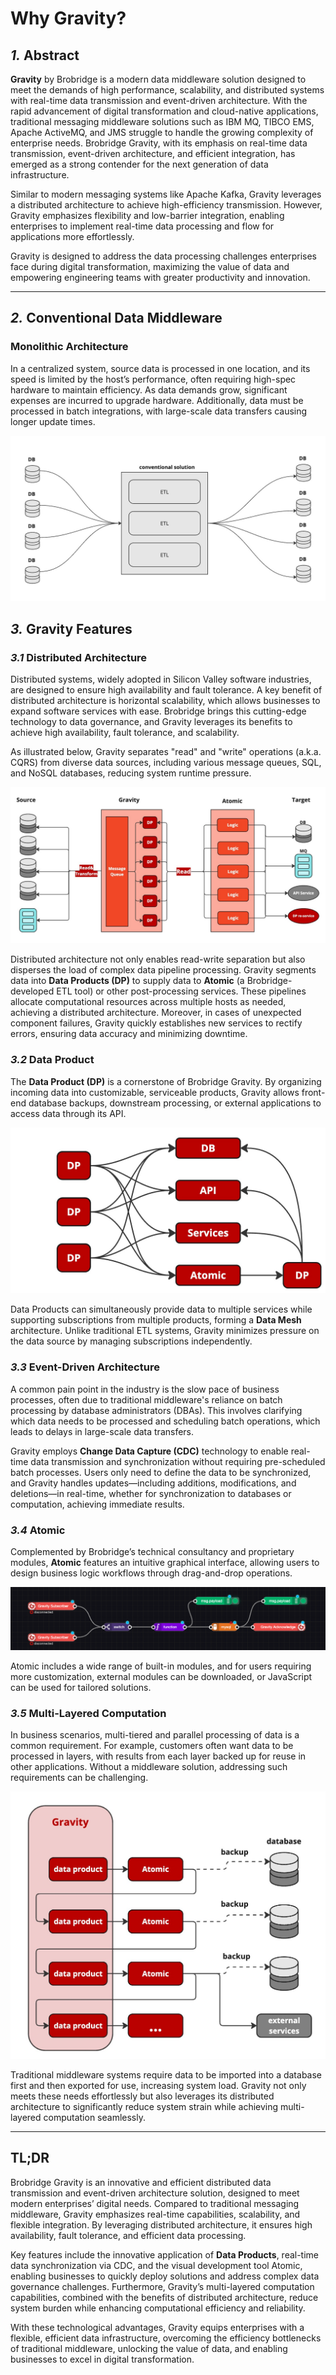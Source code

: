 # Why Gravity?

## *1.* Abstract

**Gravity** by Brobridge is a modern data middleware solution designed to meet the demands of high performance, scalability, and distributed systems with real-time data transmission and event-driven architecture. With the rapid advancement of digital transformation and cloud-native applications, traditional messaging middleware solutions such as IBM MQ, TIBCO EMS, Apache ActiveMQ, and JMS struggle to handle the growing complexity of enterprise needs. Brobridge Gravity, with its emphasis on real-time data transmission, event-driven architecture, and efficient integration, has emerged as a strong contender for the next generation of data infrastructure.

Similar to modern messaging systems like Apache Kafka, Gravity leverages a distributed architecture to achieve high-efficiency transmission. However, Gravity emphasizes flexibility and low-barrier integration, enabling enterprises to implement real-time data processing and flow for applications more effortlessly.

Gravity is designed to address the data processing challenges enterprises face during digital transformation, maximizing the value of data and empowering engineering teams with greater productivity and innovation.

---

## *2.* Conventional Data Middleware

### Monolithic Architecture

In a centralized system, source data is processed in one location, and its speed is limited by the host’s performance, often requiring high-spec hardware to maintain efficiency. As data demands grow, significant expenses are incurred to upgrade hardware. Additionally, data must be processed in batch integrations, with large-scale data transfers causing longer update times.

![image](/img/why-gravity/flowchart0.jpg)

## *3.* Gravity Features

### *3.1* Distributed Architecture

Distributed systems, widely adopted in Silicon Valley software industries, are designed to ensure high availability and fault tolerance. A key benefit of distributed architecture is horizontal scalability, which allows businesses to expand software services with ease. Brobridge brings this cutting-edge technology to data governance, and Gravity leverages its benefits to achieve high availability, fault tolerance, and scalability.

As illustrated below, Gravity separates "read" and "write" operations (a.k.a. CQRS) from diverse data sources, including various message queues, SQL, and NoSQL databases, reducing system runtime pressure.

![image](/img/why-gravity/flowchart1.jpg)

Distributed architecture not only enables read-write separation but also disperses the load of complex data pipeline processing. Gravity segments data into **Data Products (DP)** to supply data to **Atomic** (a Brobridge-developed ETL tool) or other post-processing services. These pipelines allocate computational resources across multiple hosts as needed, achieving a distributed architecture. Moreover, in cases of unexpected component failures, Gravity quickly establishes new services to rectify errors, ensuring data accuracy and minimizing downtime.


### *3.2* Data Product

The **Data Product (DP)** is a cornerstone of Brobridge Gravity. By organizing incoming data into customizable, serviceable products, Gravity allows front-end database backups, downstream processing, or external applications to access data through its API. 

![image](/img/why-gravity/flowchart2.jpg)


Data Products can simultaneously provide data to multiple services while supporting subscriptions from multiple products, forming a **Data Mesh** architecture. Unlike traditional ETL systems, Gravity minimizes pressure on the data source by managing subscriptions independently.


### *3.3* Event-Driven Architecture

A common pain point in the industry is the slow pace of business processes, often due to traditional middleware's reliance on batch processing by database administrators (DBAs). This involves clarifying which data needs to be processed and scheduling batch operations, which leads to delays in large-scale data transfers.

Gravity employs **Change Data Capture (CDC)** technology to enable real-time data transmission and synchronization without requiring pre-scheduled batch processes. Users only need to define the data to be synchronized, and Gravity handles updates—including additions, modifications, and deletions—in real-time, whether for synchronization to databases or computation, achieving immediate results.


### *3.4* Atomic

Complemented by Brobridge’s technical consultancy and proprietary modules, **Atomic** features an intuitive graphical interface, allowing users to design business logic workflows through drag-and-drop operations. 

![image](/img/why-gravity/intro4.png)

Atomic includes a wide range of built-in modules, and for users requiring more customization, external modules can be downloaded, or JavaScript can be used for tailored solutions.


### *3.5* Multi-Layered Computation

In business scenarios, multi-tiered and parallel processing of data is a common requirement. For example, customers often want data to be processed in layers, with results from each layer backed up for reuse in other applications. Without a middleware solution, addressing such requirements can be challenging.


![image](/img/why-gravity/flowchart3.jpg)

Traditional middleware systems require data to be imported into a database first and then exported for use, increasing system load. Gravity not only meets these needs effortlessly but also leverages its distributed architecture to significantly reduce system strain while achieving multi-layered computation seamlessly.

---

## TL;DR

Brobridge Gravity is an innovative and efficient distributed data transmission and event-driven architecture solution, designed to meet modern enterprises’ digital needs. Compared to traditional messaging middleware, Gravity emphasizes real-time capabilities, scalability, and flexible integration. By leveraging distributed architecture, it ensures high availability, fault tolerance, and efficient data processing.

Key features include the innovative application of **Data Products**, real-time data synchronization via CDC, and the visual development tool Atomic, enabling businesses to quickly deploy solutions and address complex data governance challenges. Furthermore, Gravity’s multi-layered computation capabilities, combined with the benefits of distributed architecture, reduce system burden while enhancing computational efficiency and reliability.

With these technological advantages, Gravity equips enterprises with a flexible, efficient data infrastructure, overcoming the efficiency bottlenecks of traditional middleware, unlocking the value of data, and enabling businesses to excel in digital transformation.
